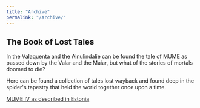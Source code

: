 ```yaml
---
title: "Archive"
permalink: "/Archive/"
---
```


## The Book of Lost Tales

In the Valaquenta and the Ainulindalie can be found the tale of MUME as
passed down by the Valar and the Maiar, but what of the stories of
mortals doomed to die?

Here can be found a collection of tales lost wayback and found deep in
the spider's tapestry that held the world together once upon a time.

[MUME IV as described in
Estonia](MUME_IV_as_described_in_Estonia "wikilink")